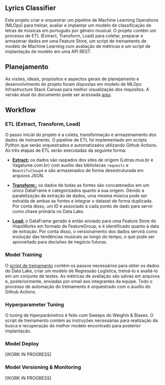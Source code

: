 ## Lyrics Classifier

Este projeto criar e orquestrar um pipeline de Machine Learning Operations (MLOps) para treinar, avaliar e implantar um modelo de classificação de letras de músicas em português por gênero musical. O projeto contém um processo de ETL (Extract, Transform, Load) para coletar, preparar e armazenar dados em uma Feature Store, um script de treinamento de modelo de Machine Learning com avaliação de métricas e um script de implantação de modelo em uma API REST.

## Planejamento

As visões, ideais, propósitos e aspectos gerais de planejamento e desenvolvimento do projeto foram dispostas em modelo de MLOps Infrastructure Stack Canvas para melhor visualização dos requisitos. A versão atual do documento pode ser acessada [aqui](ML-Canva.pdf).

## Workflow

### ETL (Extract, Transform, Load)

O passo inicial do projeto é a coleta, transformação e armazenamento dos dados de treinamento. O pipeline de ETL foi implementado em scripts Python que serão orquestrados e automatizados utilizando Github Actions. As três etapas de ETL serão executadas da seguinte forma:

- [**Extract:**](etl/extract.py) os dados são raspados dos sites de origem (Letras.mus.br e Vagalume.com.br) com auxílio das bibliotecas `requests` e `BeautifulSoup4` e são armazenados de forma desestruturada em arquivos JSON.

- [**Transform:**:](etl/transform.py) os dados de todas as fontes são concatenados em um único DataFrame e categorizados quanto à sua origem. Devido a paralelização da extração de dados, uma mesma música pode ser extraída de ambas as fontes e integrar o dataset de forma duplicada. Por conta disso, um ID é associado à cada ponto de dado para servir como chave primária no Data Lake.

- [**Load:**](etl/load.py) o DataFrame gerado é então enviado para uma Feature Store do HopsWorks em formato de FeatureGroup, e é identificado quanto à data de extração. Por conta disso, o versionamento dos dados servirá como evolução das tendências musicais ao longo do tempo, o que pode ser aproveitado para decisões de negócio futuras.

### Model Training

O [script de treinamento](train.py) contém os passos necessários para obter os dados do Data Lake, criar um modelo de Regressão Logística, treiná-lo e avaliá-lo em um conjunto de testes. As métricas de avaliação são salvas em arquivos e, posteriormente, enviadas por email aos integrantes da equipe. Todo o processo de automação do treinamento é orquestrado com o auxílio do Github Actions.

### Hyperparameter Tuning

O tuning de hiperparâmetros é feito com Sweeps do Weights & Biases. O script de treinamento contém as instruções necessárias para realização da busca e recuperação do melhor modelo encontrado para posterior implantação.

### Model Deploy

[WORK IN PROGRESS]

### Model Versioning & Monitoring

[WORK IN PROGRESS]

